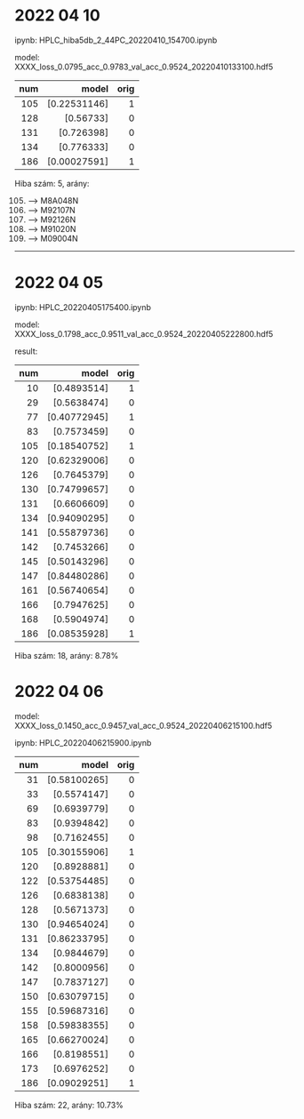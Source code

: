 # 2022 04 10

ipynb: HPLC_hiba5db_2_44PC_20220410_154700.ipynb

model: XXXX_loss_0.0795_acc_0.9783_val_acc_0.9524_20220410133100.hdf5

|num|model|orig|
|---:|---:|---:|
|105|[0.22531146]|1|
|128|[0.56733]|0|
|131|[0.726398]|0|
|134|[0.776333]|0|
|186|[0.00027591]|1|
Hiba szám:      5, arány: 

 105. --> M8A048N
 128. --> M92107N
 131. --> M92126N
 134. --> M91020N
 186. --> M09004N
--------------------------------------

# 2022 04 05
ipynb: HPLC_20220405175400.ipynb

model: XXXX_loss_0.1798_acc_0.9511_val_acc_0.9524_20220405222800.hdf5

result:

|num|model|orig|
|---:|---:|---:|
|10|[0.4893514]| 1|
|29| [0.5638474]| 0|
|77| [0.40772945]| 1|
|83| [0.7573459]| 0|
|105| [0.18540752]| 1|
|120| [0.62329006]| 0|
|126| [0.7645379]| 0|
|130| [0.74799657]| 0|
|131| [0.6606609]| 0|
|134| [0.94090295]| 0|
|141| [0.55879736]| 0|
|142| [0.7453266]| 0|
|145| [0.50143296]| 0|
|147| [0.84480286]| 0|
|161| [0.56740654]| 0|
|166| [0.7947625]| 0|
|168| [0.5904974]| 0|
|186| [0.08535928]| 1|

Hiba szám:     18, arány: 8.78%


# 2022 04 06
model: XXXX_loss_0.1450_acc_0.9457_val_acc_0.9524_20220406215100.hdf5

ipynb: HPLC_20220406215900.ipynb

|num|model|orig|
|---:|---:|---:|
|31|[0.58100265]|0|
|33|[0.5574147]|0|
|69|[0.6939779]|0|
|83|[0.9394842]|0|
|98|[0.7162455]|0|
|105|[0.30155906]|1|
|120|[0.8928881]|0|
|122|[0.53754485]|0|
|126|[0.6838138]|0|
|128|[0.5671373]|0|
|130|[0.94654024]|0|
|131|[0.86233795]|0|
|134|[0.9844679]|0|
|142|[0.8000956]|0|
|147|[0.7837127]|0|
|150|[0.63079715]|0|
|155|[0.59687316]|0|
|158|[0.59838355]|0|
|165|[0.66270024]|0|
|166|[0.8198551]|0|
|173|[0.6976252]|0|
|186|[0.09029251]|1|

Hiba szám:     22, arány: 10.73% 

